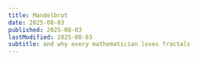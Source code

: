 ```yaml
---
title: Mandelbrot
date: 2025-08-03
published: 2025-08-03
lastModified: 2025-08-03
subtitle: and why every mathematician loves fractals
---
```

